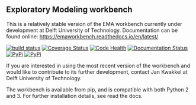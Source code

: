 ## Exploratory Modeling workbench
This is a relatively stable version of the EMA workbench currently under 
development at Delft University of Technology. Documentation can be found 
online: https://emaworkbench.readthedocs.io/en/latest/


[![build status](https://travis-ci.org/quaquel/EMAworkbench.svg?branch=v2)](https://travis-ci.org/quaquel/EMAworkbench)
[![Coverage Status](https://coveralls.io/repos/github/quaquel/EMAworkbench/badge.svg?branch=v2)](https://coveralls.io/github/quaquel/EMAworkbench?branch=v2)
[![Code Health](https://landscape.io/github/quaquel/EMAworkbench/v2/landscape.svg?style=flat)](https://landscape.io/github/quaquel/EMAworkbench/v2)
[![Documentation Status](https://readthedocs.org/projects/emaworkbench/badge/?version=latest)](http://emaworkbench.readthedocs.org/en/latest/?badge=master)
[![PyPi](https://img.shields.io/pypi/v/ema_workbench.svg)](https://pypi.python.org/pypi/ema_workbench)
[![PyPi](https://img.shields.io/pypi/dm/ema_workbench.svg)](https://pypi.python.org/pypi/ema_workbench)

If you are interested in using the most recent version of the workbench  and
would like to contribute to its further development, contact Jan Kwakkel at 
Delft University of Technology.  

The workbench is available from pip, and is compatible with both Python 2 and
3. For further installation details, see read the docs. 